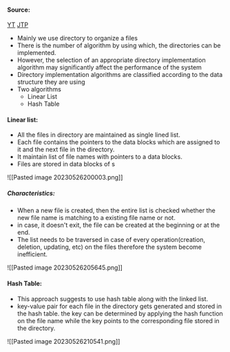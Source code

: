 #### Source:
[YT](https://www.youtube.com/watch?v=-KKj3WF1MFM&list=PLXj4XH7LcRfDrdQuJTHIPmKMpa7eYVaPm&index=84)
[JTP](https://www.javatpoint.com/os-directory-implementation)

* Mainly we use directory to organize a files
*  There is the number of algorithm by using which, the directories can be implemented.
* However, the selection of an appropriate directory implementation algorithm may significantly affect the performance of the system
* Directory implementation algorithms are classified according to the data structure they are using
* Two algorithms
	* Linear List
	* Hash Table

#### Linear list:

* All the files in directory are maintained as single lined list.
* Each file contains the pointers to the data blocks which are assigned to it and the next file in the directory.
* It maintain list of file names with pointers to a data blocks.
* Files are stored in data blocks of s

![[Pasted image 20230526200003.png]]

##### Characteristics:

* When a new file is created, then the entire list is checked whether the new file name is matching to a existing file name or not. 
* in case, it doesn't exit, the file can be created at the beginning or at the end.
* The list needs to be traversed in case of every operation(creation, deletion, updating, etc) on the files therefore the system become inefficient.

![[Pasted image 20230526205645.png]]



#### Hash Table:

* This approach suggests to use hash table along with the linked list.
* key-value pair for each file in the directory gets generated and stored in the hash table. the key can be determined by applying the hash function on the file name while the key points to the corresponding file stored in the directory.

![[Pasted image 20230526210541.png]]

